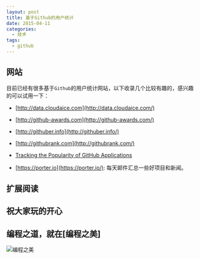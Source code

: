 ```yaml
---
layout: post
title: 基于Github的用户统计
date: 2015-04-11
categories:
  - 技术
tags:
  - github
---
```

## 网站

目前已经有很多基于`Github`的用户统计网站，以下收录几个比较有趣的，感兴趣的可以试用一下：

* [http://data.cloudaice.com](http://data.cloudaice.com/)

* [http://github-awards.com](http://github-awards.com/)

* [http://githuber.info](http://githuber.info/)

* [http://githubrank.com](http://githubrank.com/)

* [Tracking the Popularity of GitHub Applications](http://mtov.github.io/tracking-popularity-github/)

* [https://porter.io](https://porter.io/): 每天邮件汇总一些好项目和新闻。

## 扩展阅读


## 祝大家玩的开心

## 编程之道，就在[编程之美]

![编程之美](/img/weixin_qr.jpg)

